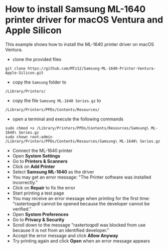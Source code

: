 # How to install Samsung ML-1640 printer driver for macOS Ventura and Apple Silicon

This example shows how to install the ML-1640 printer driver on macOS Ventura.

- clone the provided files
````
git clone https://github.com/MTz12/Samsung-ML-1640-Printer-Ventura-Apple-Silicon.git
````

- copy the ``Samsung`` folder to
````
/Library/Printers/
````

- copy the file ``Samsung ML-1640 Series.gz`` to
````
/Library/Printers/PPDs/Contents/Resources/
````

- open a terminal and execute the following commands
````
sudo chmod +x /Library/Printers/PPDs/Contents/Resources/Samsung\ ML-1640\ Series.gz
sudo chown root:admin /Library/Printers/PPDs/Contents/Resources/Samsung\ ML-1640\ Series.gz
````

- Connect the ML-1640 printer
- Open **System Settings**
- Go to **Printers & Scanners**
- Click on **Add Printer**
- Select **Samsung ML-1640** as the driver
- You may get an error message: "The Printer software was installed incorrectly."
- Click on **Repair** to fix the error
- Start printing a test page
- You may receive an error message when printing for the first time: "rastertoqpdl cannot be opened because the developer cannot be verified."
- Open **System Preferences**
- Go to **Privacy & Security**
- Scroll down to the message "rastertoqpdl was blocked from use because it is not from an identified developer."
- Accept the error message and click **Allow Anyway**
- Try printing again and click **Open** when an error message appears
